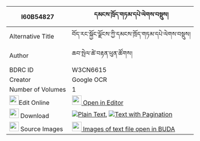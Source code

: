|I60B54827|དམངས་ཁྲོད་གཏམ་དཔེ་ལེགས་བསྡུས། 
| --- | --- 
|Alternative Title |བོད་རང་སྐྱོང་ལྗོངས་ཀྱི་དམངས་ཁྲོད་གཏམ་དཔེ་ལེགས་བསྡུས།
|Author| ཆབ་སྤེལ་ཚེ་བརྟན་ཕུན་ཚོགས།
|BDRC ID | W3CN6615
|Creator | Google OCR
|Number of Volumes| 1
|<img width="25" src="https://img.icons8.com/color/25/000000/edit-property.png">Edit Online| [<img width="25" src="https://avatars.githubusercontent.com/u/45091458?s=200&v=4"> Open in Editor](http://editor.openpecha.org/I60B54827)
|<img width="25" src="https://img.icons8.com/fluent/48/000000/download-2.png"/>  Download | [![](https://img.icons8.com/color/20/000000/txt.png)Plain Text](https://github.com/Openpecha/I60B54827/releases/download/v1/mangtro_tampe_lek_du_plain_I60B54827.zip), [![](https://img.icons8.com/color/20/000000/txt.png)Text with Pagination](https://github.com/Openpecha/I60B54827/releases/download/v1/mangtro_tampe_lek_du_pages_I60B54827.zip)
|<img width="25" src="https://img.icons8.com/plasticine/100/000000/pictures-folder.png"/>  Source Images | [<img width="25" src="https://library.bdrc.io/icons/BUDA-small.svg"> Images of text file open in BUDA](https://library.bdrc.io/show/bdr:W3CN6615)